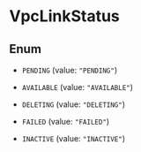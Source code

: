 

# VpcLinkStatus

## Enum


* `PENDING` (value: `"PENDING"`)

* `AVAILABLE` (value: `"AVAILABLE"`)

* `DELETING` (value: `"DELETING"`)

* `FAILED` (value: `"FAILED"`)

* `INACTIVE` (value: `"INACTIVE"`)



